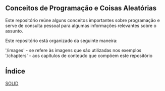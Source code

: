 ## Conceitos de Programação e Coisas Aleatórias 
Este repositório reúne alguns conceitos importantes sobre programação e serve de consulta pessoal para algumas informações relevantes sobre o assunto. 

Este repositório está organizado da seguinte maneira: 

'/images' - se refere às imagens que são utilizadas nos exemplos 
'/chapters' - aos capítulos de conteúdo que compõem este repositório

## Índice
[SOLID](https://github.com/eduardowgmendes/programming-concepts-and-miscellaneous/blob/master/chapters/solid-principles.md)
